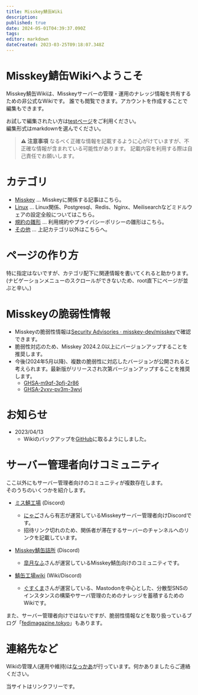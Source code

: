 ```yaml
---
title: Misskey鯖缶Wiki
description: 
published: true
date: 2024-05-01T04:39:37.090Z
tags: 
editor: markdown
dateCreated: 2023-03-25T09:18:07.348Z
---
```


# Misskey鯖缶Wikiへようこそ

Misskey鯖缶Wikiは、Misskeyサーバーの管理・運用のナレッジ情報を共有するための非公式なWikiです。
誰でも閲覧できます。アカウントを作成することで編集もできます。

お試しで編集されたい方は[testページ](/test/test-page)をご利用ください。  
編集形式はmarkdownを選んでください。


> **:warning: 注意事項**
> なるべく正確な情報を記載するように心がけていますが、不正確な情報が含まれている可能性があります。
> 記載内容を利用する際は自己責任でお願いします。

# カテゴリ

- [Misskey](misskey) ... Misskeyに関係する記事はこちら。
- [Linux](linux) ... Linux関係、Postgresql、Redis、Nginx、Meilisearchなどミドルウェアの設定全般についてはこちら。
- [規約の雛形](terms) ... 利用規約やプライバシーポリシーの雛形はこちら。
- [その他](others) ... 上記カテゴリ以外はこちらへ。

# ページの作り方

特に指定はないですが、カテゴリ配下に関連情報を書いてくれると助かります。(ナビゲーションメニューのスクロールができないため、root直下にページが並ぶと辛い。)

# Misskeyの脆弱性情報

- Misskeyの脆弱性情報は[Security Advisories · misskey-dev/misskey](https://github.com/misskey-dev/misskey/security/advisories)で確認できます。  
- 脆弱性対応のため、Misskey 2024.2.0以上にバージョンアップすることを推奨します。
- 今後(2024年5月以降)、複数の脆弱性に対応したバージョンが公開されると考えられます。最新版がリリースされ次第バージョンアップすることを推奨します。
  - [GHSA-m9qf-3pfj-2r86](https://github.com/misskey-dev/misskey/commit/78ff90f2cc3bdb3b4119f51617614d1a32afd960)
  - [GHSA-2vxv-pv3m-3wvj](https://gist.github.com/tesaguri/f3c73f81bc000f669fc8adfab316603b)
  
# お知らせ

- 2023/04/13
  - Wikiのバックアップを[GitHub](https://github.com/nakkaa/misskey-doc.7ka.org)に取るようにしました。

# サーバー管理者向けコミュニティ

ここ以外にもサーバー管理者向けのコミュニティが複数存在します。  
そのうちのいくつかを紹介します。

- [ミス鯖工場](https://misskey.systems/channels/9bul73n598) (Discord)
  - [にゃご](https://summary.ink/@cat)さんら有志が運営しているMisskeyサーバー管理者向けDiscordです。
  - 招待リンク切れのため、関係者が滞在するサーバーのチャンネルへのリンクを記載しています。

- [Misskey鯖缶詰所](https://nijimiss.moe/notes/01HJ17MGD6WMG73YQ2VFXT036Z) (Discord)
  - [皐月なふ](https://nijimiss.moe/@nafu_at)さんが運営しているMisskey鯖缶向けのコミュニティです。

- [鯖缶工場wiki](https://wiki.sabakan.industries) (Wiki/Discord)
  - [ぐすくま](https://abyss.fun/@guskma)さんが運営している、Mastodonを中心とした、分散型SNSのインスタンスの構築やサーバ管理のためのナレッジを蓄積するためのWikiです。

また、サーバー管理者向けではないですが、脆弱性情報などを取り扱っているブログ「[fedimagazine.tokyo](https://fedimagazine.tokyo)」もあります。

# 連絡先など

Wikiの管理人(運用や維持)は[なっかあ](https://misskey.7ka.org/@nakkaa)が行っています。何かありましたらご連絡ください。  

当サイトはリンクフリーです。
